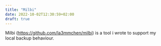 ```yaml
---
title: "Milbi"
date: 2022-10-02T12:30:59+02:00
draft: true
---
```

Milbi (<https://github.com/la3mmchen/milbi>) is a tool i wrote to support my local backup behaviour.
